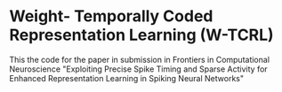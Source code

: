 # Weight- Temporally Coded Representation Learning (W-TCRL)

This the code for the paper in submission in Frontiers in Computational Neuroscience "Exploiting Precise Spike Timing and Sparse Activity for Enhanced Representation Learning in Spiking Neural Networks"
